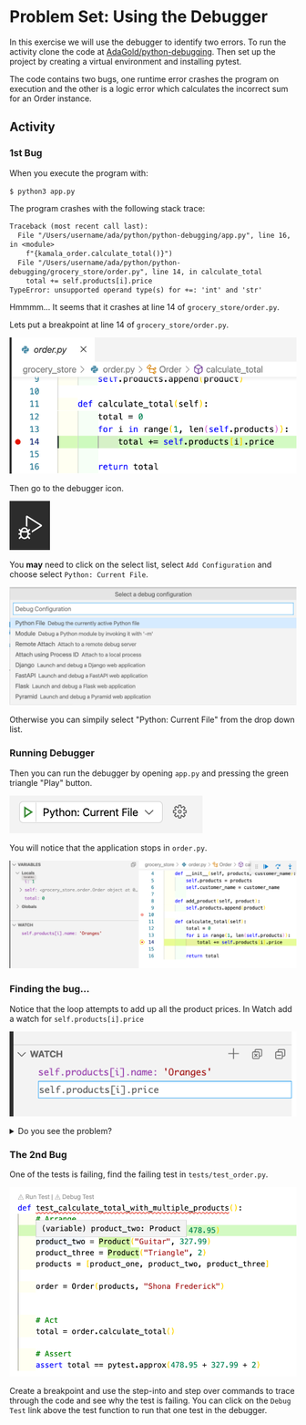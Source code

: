 # Problem Set: Using the Debugger

In this exercise we will use the debugger to identify two errors.  To run the activity clone the code at [AdaGold/python-debugging](https://github.com/AdaGold/python-debugging).  Then set up the project by creating a virtual environment and installing pytest.

The code contains two bugs, one runtime error crashes the program on execution and the other is a logic error which calculates the incorrect sum for an Order instance.  

## Activity

### 1st Bug

When you execute the program with:

`$ python3 app.py`

The program crashes with the following stack trace:

```
Traceback (most recent call last):
  File "/Users/username/ada/python/python-debugging/app.py", line 16, in <module>
    f"{kamala_order.calculate_total()}")
  File "/Users/username/ada/python/python-debugging/grocery_store/order.py", line 14, in calculate_total
    total += self.products[i].price
TypeError: unsupported operand type(s) for +=: 'int' and 'str'
```

Hmmmm... It seems that it crashes at line 14 of `grocery_store/order.py`.

Lets put a breakpoint at line 14 of `grocery_store/order.py`.

![Visual of a breakpoint in order.py at line 14](../assets/vs-code-debugger/order-py-breakpoint.png)

Then go to the debugger icon.

![Debugger Icon](../assets/vs-code-debugger/debugger-icon.png)

You **may** need to click on the select list, select `Add Configuration` and choose select `Python: Current File`.

![select debug current python file](../assets/vs-code-debugger/debug-current-python-file.png)

Otherwise you can simpily select "Python: Current File" from the drop down list.  

### Running Debugger

Then you can run the debugger by opening `app.py` and pressing the green triangle "Play" button.

![Debugger Play Button](../assets/vs-code-debugger/start-debugger.png)

You will notice that the application stops in `order.py`.

![Running Debugger](../assets/vs-code-debugger/running-debugger.png)

### Finding the bug...

Notice that the loop attempts to add up all the product prices.  In Watch add a watch for `self.products[i].price`

![Adding a watch on price](../assets/vs-code-debugger/watch-price.png)


<details style="max-width: 700px; margin: auto;">
  <summary>
    Do you see the problem?
  </summary>

  The price for the products gets set in `product.py`, see if you can find the error, fix it, and then re-run the debugger.  Does it crash now?  If you need add another breakpoint to `product.py` in the `__init__` function and step through the program.
</details>

  

### The 2nd Bug

One of the tests is failing, find the failing test in `tests/test_order.py`.  

![Failing test](../assets/vs-code-debugger/exercise-failing-test.png)

Create a breakpoint and use the step-into and step over commands to trace through the code and see why the test is failing.  You can click on the `Debug Test` link above the test function to run that one test in the debugger.

